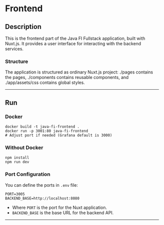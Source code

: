 # Frontend

## Description

This is the frontend part of the Java FI Fullstack application, built with Nuxt.js. It provides a user interface for interacting with the backend services.

### Structure

The application is structured as ordinary Nuxt.js project: ./pages contains the pages, ./components contains reusable components, and ./app/assets/css contains global styles.

---

## Run

### Docker
```shell
docker build -t java-fi-frontend . 
docker run -p 3001:80 java-fi-frontend 
# Adjust port if needed (Grafana default is 3000)
```

### Without Docker

```shell
npm install
npm run dev
```

### Port Configuration

You can define the ports in `.env` file:
```env
PORT=3005
BACKEND_BASE=http://localhost:8080
```
- Where `PORT` is the port for the Nuxt application.
- `BACKEND_BASE` is the base URL for the backend API.

---